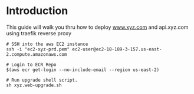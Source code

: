 # Introduction

This guide will walk you thru how to deploy www.xyz.com and api.xyz.com using traefik reverse proxy

```
# SSH into the aws EC2 instance
ssh -i "ec2-xyz-prd.pem" ec2-user@ec2-18-189-3-157.us-east-2.compute.amazonaws.com

# Login to ECR Repo
$(aws ecr get-login --no-include-email --region us-east-2)

# Run upgrade shell script.
sh xyz.web-upgrade.sh

```
